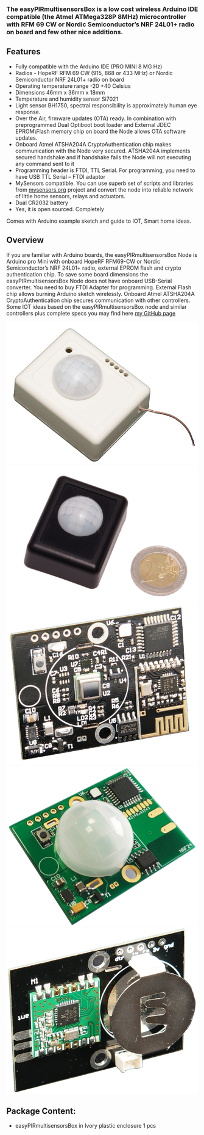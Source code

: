 

### The easyPIRmultisensorsBox is a low cost wireless Arduino IDE compatible (the Atmel ATMega328P 8MHz) microcontroller with RFM 69 CW or Nordic Semiconductor’s NRF 24L01+ radio on board and few other nice additions.

## Features
- Fully compatible with the Arduino IDE (PRO MINI 8 MG Hz)
- Radios - HopeRF RFM 69 CW (915, 868 or 433 MHz) or Nordic Semiconductor NRF 24L01+ radio on board
- Operating temperature range -20 +40 Celsius
- Dimensions 46mm x 36mm x 18mm 
- Temperature and humidity sensor Si7021
- Light sensor BH1750, spectral responsibility is approximately human eye response.
- Over the Air, firmware updates (OTA) ready. In combination with preprogrammed Dual Optiboot boot loader and External JDEC EPROM\Flash memory chip on board the Node allows OTA software updates.
- Onboard Atmel ATSHA204A CryptoAuthentication chip makes communication with the Node very secured. ATSHA204A implements secured handshake and if handshake fails the Node will not executing any command sent to it
- Programming header is FTDI, TTL Serial. For programming, you need to have USB TTL Serial – FTDI adaptor
- MySensors compatible. You can use superb set of scripts and libraries from [mysensors.org](http://www.mysensors.org) project  and convert the node into reliable network of little home sensors, relays and actuators.
- Dual CR2032 battery 
- Yes, it is open sourced. Completely

Comes with Arduino example sketch and guide to IOT, Smart home ideas.

## Overview
If you are familiar with Arduino boards, the easyPIRmultisensorsBox Node is Arduino pro Mini with onboard HopeRF RFM69-CW or Nordic Semiconductor’s NRF 24L01+ radio, external EPROM flash and crypto authentication chip. To save some board dimensions the easyPIRmultisensorsBox Node does not have onboard USB-Serial converter. You need to buy FTDI Adapter for programming. External Flash chip allows burning Arduino sketch wirelessly. Onboard Atmel ATSHA204A CryptoAuthentication chip secures communication with other controllers. Some IOT ideas based on the easyPIRmultisensorsBox node and similar controllers plus complete specs you may find here [my GitHub page](https://github.com/EasySensors/easyPIRmultisensorsBox)

![enter image description here](https://github.com/EasySensors/easyPIRmultisensorsBox/blob/master/pics/Easy-PIR-white-Box.jpg?raw=true)
![enter image description here](https://github.com/EasySensors/easyPIRmultisensorsBox/blob/master/pics/EasyPIR-black.png?raw=true)
![enter image description here](https://github.com/EasySensors/easyPIRmultisensorsBox/blob/master/pics/EasyPIR-nrf-1.jpg?raw=true)
![enter image description here](https://github.com/EasySensors/easyPIRmultisensorsBox/blob/master/pics/PIRpcb3.jpg?raw=true)
![enter image description here](https://github.com/EasySensors/easyPIRmultisensorsBox/blob/master/pics/pirRFM69cw.jpg?raw=true)
 
## Package Content:
-	easyPIRmultisensorsBox in Ivory plastic enclosure 1 pcs  


  
